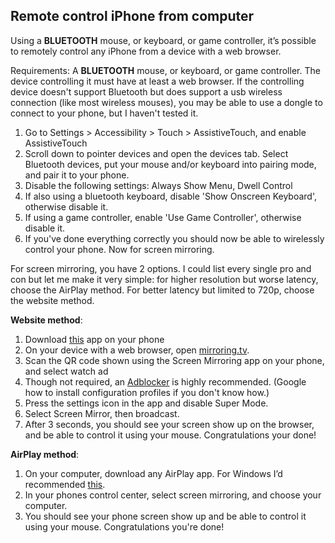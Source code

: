 ## Remote control iPhone from computer
Using a **BLUETOOTH** mouse, or keyboard, or game controller, it’s possible to remotely control any iPhone from a device with a web browser.

Requirements: A **BLUETOOTH** mouse, or keyboard, or game controller. The device controlling it must have at least a web browser. If the controlling device doesn't support Bluetooth but does support a usb wireless connection (like most wireless mouses), you may be able to use a dongle to connect to your phone, but I haven't tested it.

1. Go to Settings > Accessibility > Touch > AssistiveTouch, and enable AssistiveTouch
2. Scroll down to pointer devices and open the devices tab. Select Bluetooth devices, put your mouse and/or keyboard into pairing mode, and pair it to your phone.
4. Disable the following settings: Always Show Menu, Dwell Control
5. If also using a bluetooth keyboard, disable 'Show Onscreen Keyboard', otherwise disable it.
6. If using a game controller, enable 'Use Game Controller', otherwise disable it.
7. If you've done everything correctly you should now be able to wirelessly control your phone. Now for screen mirroring.

For screen mirroring, you have 2 options. I could list every single pro and con but let me make it very simple: for higher resolution but worse latency, choose the AirPlay method. For better latency but limited to 720p, choose the website method.

**Website method**:
1. Download [this](https://apps.apple.com/us/app/screen-mirroring-app/id1463795505) app on your phone
2.  On your device with a web browser, open [mirroring.tv](https://mirroring.tv).
3.  Scan the QR code shown using the Screen Mirroring app on your phone, and select watch ad
4.  Though not required, an [Adblocker](https://cdn.adguard.com/public/Dns/adguard-dns.mobileconfig) is highly recommended. (Google how to install configuration profiles if you don't know how.)
5.  Press the settings icon in the app and disable Super Mode.
6.  Select Screen Mirror, then broadcast.
7.  After 3 seconds, you should see your screen show up on the browser, and be able to control it using your mouse. Congratulations your done!

**AirPlay method**:
1. On your computer, download any AirPlay app. For Windows I’d recommended [this](apps.microsoft.com/detail/9n4ks6nzwr6q).
2. In your phones control center, select screen mirroring, and choose your computer.
3. You should see your phone screen show up and be able to control it using your mouse. Congratulations you're done!
